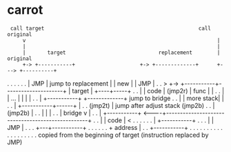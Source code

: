# carrot

     call target                                                  call original
         v                                                              |
         |                                                              |
         |       target                              replacement        |       original
         +-> +-----------+                     +-> +-------------+      +---> +----------+
 . . . . . . |    JMP    | jump to replacement |   |     new     |            |    JMP   |
 .   . > +-> +-----------+---------------------+   |    target   |            +----+-----+
 .   .   |   |    code   |       (jmp2r)           |     func    |                 |
 .   .   |   |    ...    |                         |             |                 |
 .   .   |   +-----------+                         +-------------+          jump to bridge
 .   .   |   | more stack|                                                         |
 .   .   |   +-----------+------+                                                  |
 .   . (jmp2t)                  |  jump after adjust stack                       (jmp2b)
 .   .   |                   (jmp2b)                                               |
 .   .   |                      |                                                  |
 .   .   |      bridge          v                                                  |
 .   .   |   +-----------+ <----+--------------------------------------------------+
 .   .   |   |    code   | < . . . .
 .   .   |   +-----------+         .
 .   .   |   |    JMP    |         .
 .   .   +---+-----------+         .
 .   . . . . +  address  |         .
 .           +-----------+         .
 . . . . . . . . . . . . . . . . . .
     copied from the beginning of target
      (instruction replaced by JMP)
